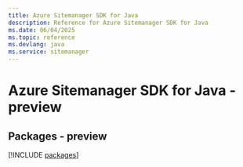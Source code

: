 ```yaml
---
title: Azure Sitemanager SDK for Java
description: Reference for Azure Sitemanager SDK for Java
ms.date: 06/04/2025
ms.topic: reference
ms.devlang: java
ms.service: sitemanager
---
```

# Azure Sitemanager SDK for Java - preview
## Packages - preview
[!INCLUDE [packages](sitemanager-index.md)]